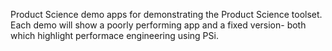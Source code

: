 Product Science demo apps for demonstrating the Product Science toolset.  
Each demo will show a poorly performing app and a fixed version- both which highlight performace engineering using PSi.